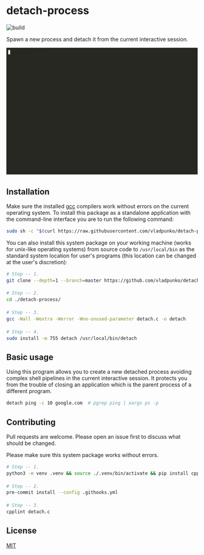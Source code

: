 # detach-process

![build](https://github.com/vladpunko/detach-process/actions/workflows/build.yml/badge.svg)

Spawn a new process and detach it from the current interactive session.

![usage-example](https://raw.githubusercontent.com/vladpunko/detach-process/master/detach.gif)

## Installation

Make sure the installed [gcc](https://gcc.gnu.org/install) compilers work without errors on the current operating system. To install this package as a standalone application with the command-line interface you are to run the following command:

```bash
sudo sh -c "$(curl https://raw.githubusercontent.com/vladpunko/detach-process/master/install.sh)"
```

You can also install this system package on your working machine (works for unix-like operating systems) from source code to `/usr/local/bin` as the standard system location for user's programs (this location can be changed at the user's discretion):

```bash
# Step -- 1.
git clone --depth=1 --branch=master https://github.com/vladpunko/detach-process.git

# Step -- 2.
cd ./detach-process/

# Step -- 3.
gcc -Wall -Wextra -Werror -Wno-unused-parameter detach.c -o detach

# Step -- 4.
sudo install -m 755 detach /usr/local/bin/detach
```

## Basic usage

Using this program allows you to create a new detached process avoiding complex shell pipelines in the current interactive session. It protects you from the trouble of closing an application which is the parent process of a different program.

```bash
detach ping -c 10 google.com  # pgrep ping | xargs ps -p
```

## Contributing

Pull requests are welcome.
Please open an issue first to discuss what should be changed.

Please make sure this system package works without errors.

```bash
# Step -- 1.
python3 -m venv .venv && source ./.venv/bin/activate && pip install cpplint pre-commit

# Step -- 2.
pre-commit install --config .githooks.yml

# Step -- 3.
cpplint detach.c
```

## License

[MIT](https://choosealicense.com/licenses/mit)
